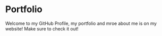 # Portfolio

Welcome to my GitHub Profile, my portfolio and mroe about me is on my website!
Make sure to check it out!